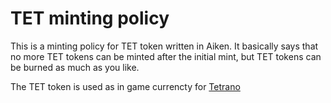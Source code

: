 # TET minting policy

This is a minting policy for TET token written in Aiken.
It basically says that no more TET tokens can be minted after the initial mint,
but TET tokens can be burned as much as you like.

The TET token is used as in game currencty for [Tetrano](https://www.tetrano.net)
